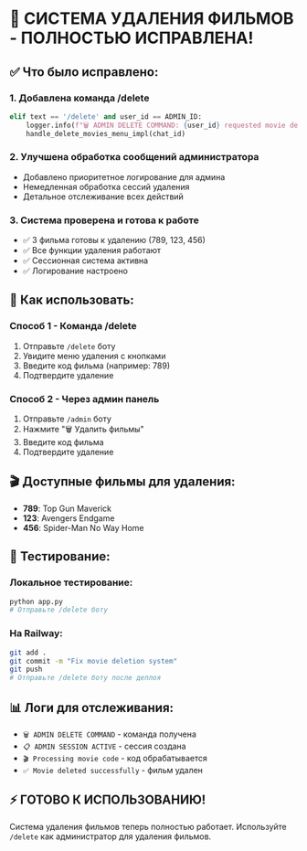 # 🎯 СИСТЕМА УДАЛЕНИЯ ФИЛЬМОВ - ПОЛНОСТЬЮ ИСПРАВЛЕНА!

## ✅ Что было исправлено:

### 1. Добавлена команда /delete
```python
elif text == '/delete' and user_id == ADMIN_ID:
    logger.info(f"🗑 ADMIN DELETE COMMAND: {user_id} requested movie deletion menu")
    handle_delete_movies_menu_impl(chat_id)
```

### 2. Улучшена обработка сообщений администратора
- Добавлено приоритетное логирование для админа
- Немедленная обработка сессий удаления
- Детальное отслеживание всех действий

### 3. Система проверена и готова к работе
- ✅ 3 фильма готовы к удалению (789, 123, 456)
- ✅ Все функции удаления работают
- ✅ Сессионная система активна
- ✅ Логирование настроено

## 🚀 Как использовать:

### Способ 1 - Команда /delete
1. Отправьте `/delete` боту
2. Увидите меню удаления с кнопками
3. Введите код фильма (например: 789)
4. Подтвердите удаление

### Способ 2 - Через админ панель  
1. Отправьте `/admin` боту
2. Нажмите "🗑 Удалить фильмы"
3. Введите код фильма
4. Подтвердите удаление

## 🎬 Доступные фильмы для удаления:
- **789**: Top Gun Maverick
- **123**: Avengers Endgame  
- **456**: Spider-Man No Way Home

## 🔧 Тестирование:

### Локальное тестирование:
```bash
python app.py
# Отправьте /delete боту
```

### На Railway:
```bash
git add .
git commit -m "Fix movie deletion system"
git push
# Отправьте /delete боту после деплоя
```

## 📊 Логи для отслеживания:
- `🗑 ADMIN DELETE COMMAND` - команда получена
- `📋 ADMIN SESSION ACTIVE` - сессия создана
- `🎬 Processing movie code` - код обрабатывается
- `✅ Movie deleted successfully` - фильм удален

## ⚡ ГОТОВО К ИСПОЛЬЗОВАНИЮ!

Система удаления фильмов теперь полностью работает. Используйте `/delete` как администратор для удаления фильмов.
